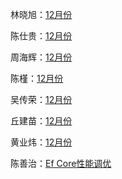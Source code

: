 林晓旭：[12月份](林晓旭/index.md)

陈仕贵：[12月份](陈仕贵/index.md)

周海辉：[12月份](周海辉/index.md)

陈槿：[12月份](陈槿/index.md)

吴传荣：[12月份](吴传荣/index.md)

丘建苗：[12月份](丘建苗/index.md)

黄业炜：[12月份](黄业炜/index.md)

陈善治：[Ef Core性能调优](陈善治/index.md)